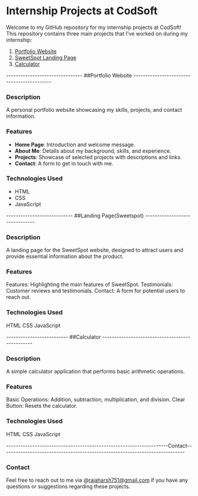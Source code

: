 # Internship Projects at CodSoft

Welcome to my GitHub repository for my internship projects at CodSoft! This repository contains three main projects that I've worked on during my internship:

1. [Portfolio Website](#portfolio-website)
2. [SweetSpot Landing Page](#sweetspot-landing-page)
3. [Calculator](#calculator)

-------------------------------- ##Portfolio Website -------------------------------------------

### Description
A personal portfolio website showcasing my skills, projects, and contact information.

### Features
- **Home Page**: Introduction and welcome message.
- **About Me**: Details about my background, skills, and experience.
- **Projects**: Showcase of selected projects with descriptions and links.
- **Contact**: A form to get in touch with me.

### Technologies Used
- HTML
- CSS
- JavaScript

---------------------------- ##Landing Page(Sweetspot) -------------------------------

### Description
A landing page for the SweetSpot website, designed to attract users and provide essential information about the product.

### Features
Features: Highlighting the main features of SweetSpot.
Testimonials: Customer reviews and testimonials.
Contact: A form for potential users to reach out.

### Technologies Used
HTML
CSS
JavaScript

-------------------------- ##Calculator ------------------------------------------------

### Description
A simple calculator application that performs basic arithmetic operations.

### Features
Basic Operations: Addition, subtraction, multiplication, and division.
Clear Button: Resets the calculator.

### Technologies Used
HTML
CSS
JavaScript

--------------------------------------------------------------------Contact-----------------------------------------------------------------------------
### Contact
Feel free to reach out to me via @rajaharsh751@gmail.com if you have any questions or suggestions regarding these projects.
